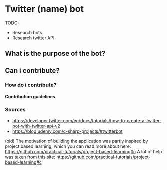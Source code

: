 # Twitter (name) bot
TODO: 
* Research bots
* Research twitter API

## What is the purpose of the bot?

## Can i contribute?

### How do i contribute?

#### Contribution guidelines

### Sources
* https://developer.twitter.com/en/docs/tutorials/how-to-create-a-twitter-bot-with-twitter-api-v2
* https://blog.udemy.com/c-sharp-projects/#twitterbot

(old)
The motivation of building the application was partly inspired by project based learning, which you can read more about here: https://github.com/practical-tutorials/project-based-learning#c
A lot of help was taken from this site: https://github.com/practical-tutorials/project-based-learning#c
